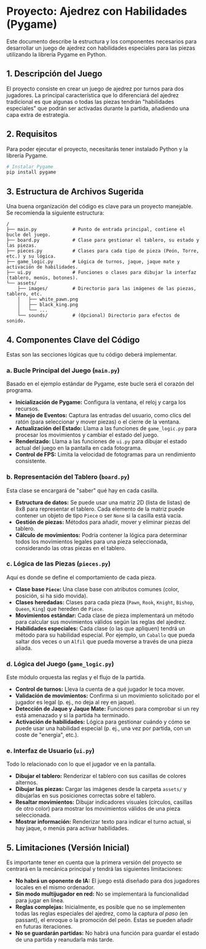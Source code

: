 # Proyecto: Ajedrez con Habilidades (Pygame)

Este documento describe la estructura y los componentes necesarios para desarrollar un juego de ajedrez con habilidades especiales para las piezas utilizando la librería Pygame en Python.

## 1. Descripción del Juego

El proyecto consiste en crear un juego de ajedrez por turnos para dos jugadores. La principal característica que lo diferenciará del ajedrez tradicional es que algunas o todas las piezas tendrán "habilidades especiales" que podrán ser activadas durante la partida, añadiendo una capa extra de estrategia.

## 2. Requisitos

Para poder ejecutar el proyecto, necesitarás tener instalado Python y la librería Pygame.

```bash
# Instalar Pygame
pip install pygame
```

## 3. Estructura de Archivos Sugerida

Una buena organización del código es clave para un proyecto manejable. Se recomienda la siguiente estructura:

```
/
├── main.py             # Punto de entrada principal, contiene el bucle del juego.
├── board.py            # Clase para gestionar el tablero, su estado y las piezas.
├── pieces.py           # Clases para cada tipo de pieza (Peón, Torre, etc.) y su lógica.
├── game_logic.py       # Lógica de turnos, jaque, jaque mate y activación de habilidades.
├── ui.py               # Funciones o clases para dibujar la interfaz (tablero, menús, botones).
└── assets/
    ├── images/         # Directorio para las imágenes de las piezas, tablero, etc.
    │   ├── white_pawn.png
    │   ├── black_king.png
    │   └── ...
    └── sounds/         # (Opcional) Directorio para efectos de sonido.
```

## 4. Componentes Clave del Código

Estas son las secciones lógicas que tu código deberá implementar.

### a. Bucle Principal del Juego (`main.py`)
Basado en el ejemplo estándar de Pygame, este bucle será el corazón del programa.
- **Inicialización de Pygame:** Configura la ventana, el reloj y carga los recursos.
- **Manejo de Eventos:** Captura las entradas del usuario, como clics del ratón (para seleccionar y mover piezas) o el cierre de la ventana.
- **Actualización del Estado:** Llama a las funciones de `game_logic.py` para procesar los movimientos y cambiar el estado del juego.
- **Renderizado:** Llama a las funciones de `ui.py` para dibujar el estado actual del juego en la pantalla en cada fotograma.
- **Control de FPS:** Limita la velocidad de fotogramas para un rendimiento consistente.

### b. Representación del Tablero (`board.py`)
Esta clase se encargará de "saber" qué hay en cada casilla.
- **Estructura de datos:** Se puede usar una matriz 2D (lista de listas) de 8x8 para representar el tablero. Cada elemento de la matriz puede contener un objeto de tipo `Piece` o ser `None` si la casilla está vacía.
- **Gestión de piezas:** Métodos para añadir, mover y eliminar piezas del tablero.
- **Cálculo de movimientos:** Podría contener la lógica para determinar todos los movimientos legales para una pieza seleccionada, considerando las otras piezas en el tablero.

### c. Lógica de las Piezas (`pieces.py`)
Aquí es donde se define el comportamiento de cada pieza.
- **Clase base `Piece`:** Una clase base con atributos comunes (color, posición, si ha sido movida).
- **Clases heredadas:** Clases para cada pieza (`Pawn`, `Rook`, `Knight`, `Bishop`, `Queen`, `King`) que hereden de `Piece`.
- **Movimientos estándar:** Cada clase de pieza implementará un método para calcular sus movimientos válidos según las reglas del ajedrez.
- **Habilidades especiales:** Cada clase (o las que apliquen) tendrá un método para su habilidad especial. Por ejemplo, un `Caballo` que pueda saltar dos veces o un `Alfil` que pueda moverse a través de una pieza aliada.

### d. Lógica del Juego (`game_logic.py`)
Este módulo orquesta las reglas y el flujo de la partida.
- **Control de turnos:** Lleva la cuenta de a qué jugador le toca mover.
- **Validación de movimientos:** Confirma si un movimiento solicitado por el jugador es legal (p. ej., no deja al rey en jaque).
- **Detección de Jaque y Jaque Mate:** Funciones para comprobar si un rey está amenazado y si la partida ha terminado.
- **Activación de habilidades:** Lógica para gestionar cuándo y cómo se puede usar una habilidad especial (p. ej., una vez por partida, con un coste de "energía", etc.).

### e. Interfaz de Usuario (`ui.py`)
Todo lo relacionado con lo que el jugador ve en la pantalla.
- **Dibujar el tablero:** Renderizar el tablero con sus casillas de colores alternos.
- **Dibujar las piezas:** Cargar las imágenes desde la carpeta `assets/` y dibujarlas en sus posiciones correctas sobre el tablero.
- **Resaltar movimientos:** Dibujar indicadores visuales (círculos, casillas de otro color) para mostrar los movimientos válidos de una pieza seleccionada.
- **Mostrar información:** Renderizar texto para indicar el turno actual, si hay jaque, o menús para activar habilidades.

## 5. Limitaciones (Versión Inicial)

Es importante tener en cuenta que la primera versión del proyecto se centrará en la mecánica principal y tendrá las siguientes limitaciones:

- **No habrá un oponente de IA:** El juego está diseñado para dos jugadores locales en el mismo ordenador.
- **Sin modo multijugador en red:** No se implementará la funcionalidad para jugar en línea.
- **Reglas complejas:** Inicialmente, es posible que no se implementen todas las reglas especiales del ajedrez, como la captura *al paso* (en passant), el enroque o la promoción del peón. Estas se pueden añadir en futuras iteraciones.
- **No se guardarán partidas:** No habrá una función para guardar el estado de una partida y reanudarla más tarde.


